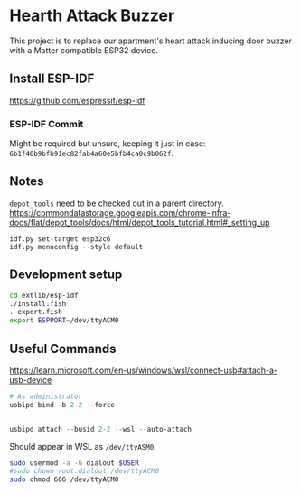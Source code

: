 # Hearth Attack Buzzer

This project is to replace our apartment's heart attack inducing door buzzer with a Matter compatible ESP32 device.

## Install ESP-IDF
https://github.com/espressif/esp-idf

### ESP-IDF Commit
Might be required but unsure, keeping it just in case: `6b1f40b9bfb91ec82fab4a60e5bfb4ca0c9b062f`.

## Notes

`depot_tools` need to be checked out in a parent directory. https://commondatastorage.googleapis.com/chrome-infra-docs/flat/depot_tools/docs/html/depot_tools_tutorial.html#_setting_up

```
idf.py set-target esp32c6
idf.py menuconfig --style default
```

## Development setup

```bash
cd extlib/esp-idf
./install.fish
. export.fish
export ESPPORT=/dev/ttyACM0
```

## Useful Commands

https://learn.microsoft.com/en-us/windows/wsl/connect-usb#attach-a-usb-device

```powershell
# As administrator
usbipd bind -b 2-2 --force


usbipd attach --busid 2-2 --wsl --auto-attach
```

Should appear in WSL as `/dev/ttyASM0`.

```bash
sudo usermod -a -G dialout $USER
#sudo chown root:dialout /dev/ttyACM0
sudo chmod 666 /dev/ttyACM0
```
